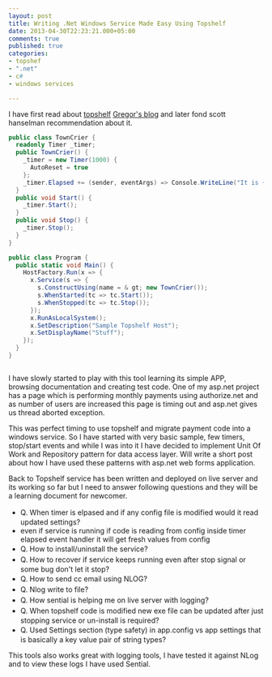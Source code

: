 ```yaml
---
layout: post
title: Writing .Net Windows Service Made Easy Using Topshelf
date: 2013-04-30T22:23:21.000+05:00
comments: true
published: true
categories:
- topshef
- ".net"
- c#
- windows services

---
```

I have first read about <a href="http://topshelf-project.com/">topshelf</a> <a href="http://gregorsuttie.com/2012/08/20/what-i-learned-last-week-13th-august-17th-august/">Gregor's blog</a> and later fond scott hanselman recommendation about it.





```csharp {linenos=table,linenostart=1}
public class TownCrier {
  readonly Timer _timer;
  public TownCrier() {
    _timer = new Timer(1000) {
      AutoReset = true
    };
    _timer.Elapsed += (sender, eventArgs) => Console.WriteLine("It is {0} an all is well", DateTime.Now);
  }
  public void Start() {
    _timer.Start();
  }
  public void Stop() {
    _timer.Stop();
  }
}

public class Program {
  public static void Main() {
    HostFactory.Run(x => {
      x.Service(s => {
        s.ConstructUsing(name = & gt; new TownCrier());
        s.WhenStarted(tc => tc.Start());
        s.WhenStopped(tc => tc.Stop());
      });
      x.RunAsLocalSystem();
      x.SetDescription("Sample Topshelf Host");
      x.SetDisplayName("Stuff");
    });
  }
}



```

I have slowly started to play with this tool learning its simple APP, browsing documentation and creating test code. One of my asp.net project has a page which is performing monthly payments using authorize.net and as number of users are increased this page is timing out and asp.net gives us thread aborted exception.

This was perfect timing to use topshelf and migrate payment code into a windows service. So I have started with very basic sample, few timers, stop/start events and while I was into it I have decided to implement Unit Of Work and Repository pattern for data access layer. Will write a short post about how I have used these patterns with asp.net web forms application.

Back to Topshelf service has been written and deployed on live server and its working so far but I need to answer following questions and they will be a learning document for newcomer.
<ul>
<li><span style="line-height: 21px;">Q. When timer is elpased and if any config file is modified would it read updated settings?</span></li>
<li>even if service is running if code is reading from config inside timer elapsed event handler it will get fresh values from config</li>
<li><span style="line-height: 21px;">Q. How to install/uninstall the service?</span></li>
<li><span style="line-height: 21px;">Q. How to recover if service keeps running even after stop signal or some bug don't let it stop?</span></li>
<li><span style="line-height: 21px;">Q. How to send cc email using NLOG?</span></li>
<li><span style="line-height: 21px;">Q. Nlog write to file?</span></li>
<li><span style="line-height: 21px;">Q. How sential is helping me on live server with logging?</span></li>
<li><span style="line-height: 21px;">Q. When topshelf code is modified new exe file can be updated after just stopping service or un-install is required?</span></li>
<li><span style="line-height: 21px;">Q. Used Settings section (type safety) in app.config vs app settings that is basically a key value pair of string types?</span></li>
</ul>

This tools also works great with logging tools, I have tested it against NLog and to view these logs I have used Sential.

